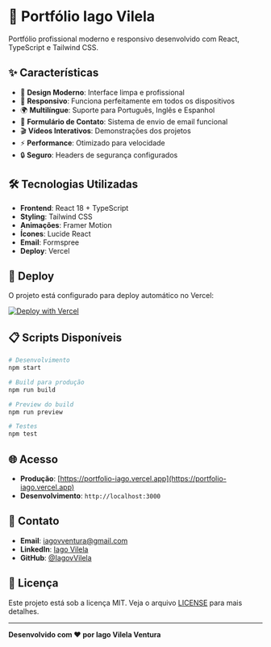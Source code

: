 # 🚀 Portfólio Iago Vilela

Portfólio profissional moderno e responsivo desenvolvido com React, TypeScript e Tailwind CSS.

## ✨ **Características**

- 🎨 **Design Moderno**: Interface limpa e profissional
- 📱 **Responsivo**: Funciona perfeitamente em todos os dispositivos
- 🌍 **Multilíngue**: Suporte para Português, Inglês e Espanhol
- 📧 **Formulário de Contato**: Sistema de envio de email funcional
- 🎬 **Vídeos Interativos**: Demonstrações dos projetos
- ⚡ **Performance**: Otimizado para velocidade
- 🔒 **Seguro**: Headers de segurança configurados

## 🛠️ **Tecnologias Utilizadas**

- **Frontend**: React 18 + TypeScript
- **Styling**: Tailwind CSS
- **Animações**: Framer Motion
- **Ícones**: Lucide React
- **Email**: Formspree
- **Deploy**: Vercel

## 🚀 **Deploy**

O projeto está configurado para deploy automático no Vercel:

[![Deploy with Vercel](https://vercel.com/button)](https://vercel.com/new/clone?repository-url=https://github.com/SEU_USUARIO/portfolio-iago)

## 📋 **Scripts Disponíveis**

```bash
# Desenvolvimento
npm start

# Build para produção
npm run build

# Preview do build
npm run preview

# Testes
npm test
```

## 🌐 **Acesso**

- **Produção**: [https://portfolio-iago.vercel.app](https://portfolio-iago.vercel.app)
- **Desenvolvimento**: `http://localhost:3000`

## 📧 **Contato**

- **Email**: iagovventura@gmail.com
- **LinkedIn**: [Iago Vilela](https://www.linkedin.com/in/iago-vilela)
- **GitHub**: [@IagovVilela](https://github.com/IagovVilela)

## 📄 **Licença**

Este projeto está sob a licença MIT. Veja o arquivo [LICENSE](LICENSE) para mais detalhes.

---

**Desenvolvido com ❤️ por Iago Vilela Ventura**